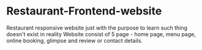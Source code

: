 # Restaurant-Frontend-website
Restaurant responsive website just with the purpose to learn such thing doesn't exist in reality
Website consist of 5 page - home page, menu page, online booking, glimpse and review or contact details.
